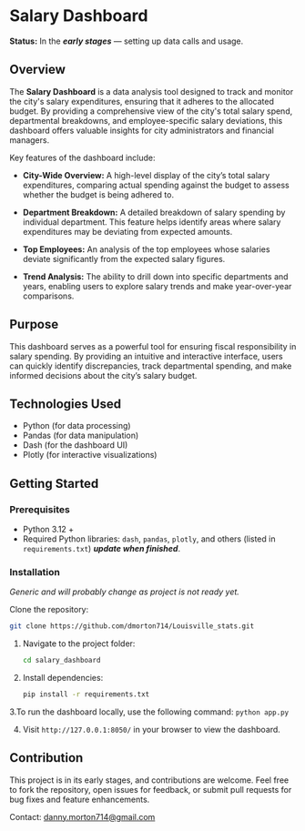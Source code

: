 # **Salary Dashboard**

**Status:** In the ***early stages*** — setting up data calls and usage.


## **Overview**

The **Salary Dashboard** is a data analysis tool designed to track and monitor the city's salary expenditures, ensuring that it adheres to the allocated budget. By providing a comprehensive view of the city's total salary spend, departmental breakdowns, and employee-specific salary deviations, this dashboard offers valuable insights for city administrators and financial managers.

Key features of the dashboard include:

- **City-Wide Overview:** A high-level display of the city’s total salary expenditures, comparing actual spending against the budget to assess whether the budget is being adhered to.

- **Department Breakdown:** A detailed breakdown of salary spending by individual department. This feature helps identify areas where salary expenditures may be deviating from expected amounts.

- **Top Employees:** An analysis of the top employees whose salaries deviate significantly from the expected salary figures.

- **Trend Analysis:** The ability to drill down into specific departments and years, enabling users to explore salary trends and make year-over-year comparisons.


## **Purpose**

This dashboard serves as a powerful tool for ensuring fiscal responsibility in salary spending. By providing an intuitive and interactive interface, users can quickly identify discrepancies, track departmental spending, and make informed decisions about the city’s salary budget.

## **Technologies Used**

* Python (for data processing)
* Pandas (for data manipulation)
* Dash (for the dashboard UI)
* Plotly (for interactive visualizations)


## **Getting Started**

### **Prerequisites**

* Python 3.12 +
* Required Python libraries: `dash`, `pandas`, `plotly`, and others (listed in `requirements.txt`) ***update when finished***.


### **Installation**
*Generic and will probably change as project is not ready yet.*

Clone the repository: 
```bash 
git clone https://github.com/dmorton714/Louisville_stats.git
```
1. Navigate to the project folder: 

    ```bash 
    cd salary_dashboard
    ```

2. Install dependencies:

    ```bash 
    pip install -r requirements.txt
    ```

3.To run the dashboard locally, use the following command:
    ```
    python app.py
    ```

4. Visit `http://127.0.0.1:8050/` in your browser to view the dashboard.

## **Contribution**

This project is in its early stages, and contributions are welcome. Feel free to fork the repository, open issues for feedback, or submit pull requests for bug fixes and feature enhancements. 

Contact: danny.morton714@gmail.com
